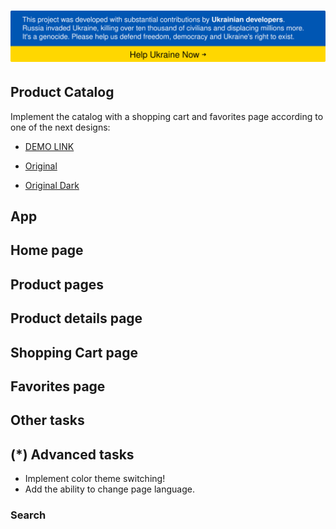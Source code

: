 # [![Stand With Ukraine](https://raw.githubusercontent.com/vshymanskyy/StandWithUkraine/main/banner-direct.svg)](https://savelife.in.ua/en/)

## Product Catalog

Implement the catalog with a shopping cart and favorites page according to one of the next designs:

- [DEMO LINK](https://Galers.github.io/react_phone-catalog/)

- [Original](<https://www.figma.com/file/T5ttF21UnT6RRmCQQaZc6L/Phone-catalog-(V2)-Original>)
- [Original Dark](<https://www.figma.com/file/BUusqCIMAWALqfBahnyIiH/Phone-catalog-(V2)-Original-Dark>)

## App

## Home page

## Product pages

## Product details page

## Shopping Cart page

## Favorites page

## Other tasks

## (\*) Advanced tasks

- Implement color theme switching!
- Add the ability to change page language.

### Search
